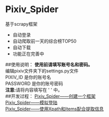 Pixiv_Spider
=========================
基于scrapy框架<br />
* 自动登录<br />
* 自动爬取前一天的综合榜TOP50<br />
* 自动下载<br />
* 功能正在完善中

##使用说明：
<b>使用前请填写账号名和密码。</b><br />
编辑pixiv文件夹下的settings.py文件<br />
PIXIV_ID 是你的账号名<br />
PASSWORD 是你的账号密码<br />
<b>注意:</b>请将内容填写在 ' ' 中。<br />
##开发过程：
[Pixiv_Spider——创建一个框架](http://www.monburan.cn/?p=327)<br />
[Pixiv_Spider——模拟登陆](http://www.monburan.cn/?p=367)<br />
[Pixiv_Spider——使用Xpath和Items配合提取信息](http://www.monburan.cn/?p=334)<br />
